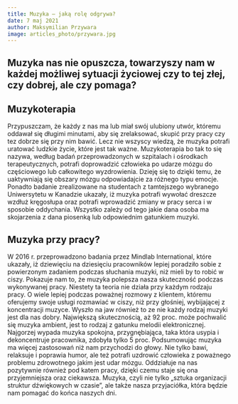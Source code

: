 ```yaml
---
title: Muzyka – jaką rolę odgrywa?
date: 7 maj 2021
author: Maksymilian Przywara
image: articles_photo/przywara.jpg
---
```



## Muzyka nas nie opuszcza, towarzyszy nam w każdej możliwej sytuacji życiowej czy to tej złej, czy dobrej, ale czy pomaga?

## Muzykoterapia

Przypuszczam, że każdy z nas ma lub miał swój ulubiony utwór, któremu oddawał się długimi minutami, aby się zrelaksować, skupić przy pracy czy tez dobrze się przy nim bawić. Lecz nie wszyscy wiedzą, że muzyka potrafi uratować ludzkie życie, które jest tak ważne. Muzykoterapia bo tak to się nazywa, według badań przeprowadzonych  w szpitalach i ośrodkach terapeutycznych, potrafi doprowadzić człowieka po udarze mózgu do częściowego lub całkowitego wyzdrowienia. Dzieję się to dzięki temu, że uaktywniają się obszary mózgu odpowiadajcie za różnego typu emocje. Ponadto badanie zrealizowane na studentach z tamtejszego wybranego Uniwersytetu w Kanadzie ukazały, iż muzyka potrafi wywołać dreszcze wzdłuż kręgosłupa oraz potrafi wprowadzić zmiany w pracy serca i w sposobie oddychania. Wszystko zależy od tego jakie dana osoba ma skojarzenia z dana piosenką lub odpowiednim gatunkiem muzyki.


## Muzyka przy pracy?

W 2016 r. przeprowadzono badania przez Mindlab International, które ukazały, iż dziewięciu na dziesięciu pracowników lepiej poradziło sobie z powierzonym zadaniem podczas słuchania muzyki, niż mieli by to robić w ciszy. Pokazuje nam to, że muzyka polepsza nasza skuteczność podczas wykonywanej pracy. Niestety ta teoria nie działa przy każdym rodzaju pracy. O wiele lepiej podczas poważnej rozmowy z klientem, któremu oferujemy swoje usługi rozmawiać w ciszy, niż przy głośniej, wybijającej z koncentracji muzyce. Wyszło na jaw również to ze nie każdy rodzaj muzyki jest dla nas dobry. Największą skutecznością, aż 92 proc. może pochwalić się muzyka ambient, jest to rodzaj z gatunku melodii elektronicznej. Najgorzej wypada muzyka spokojna, przygnębiająca, taka która usypia i dekoncentruje pracownika, zdobyła tylko 5 proc.
Podsumowując muzyka ma więcej zastosowań niż nam przychodzi do głowy. Nie tylko bawi, relaksuje i poprawia humor, ale też potrafi uzdrowić człowieka z poważnego problemu zdrowotnego jakim jest udar mózgu. Oddziałuje na nas pozytywnie również pod katem pracy, dzięki czemu staje się ona przyjemniejsza oraz ciekawsza. Muzyka, czyli nie tylko „sztuka organizacji struktur dźwiękowych w czasie”, ale także nasza przyjaciółka, która będzie nam pomagać do końca naszych dni.

